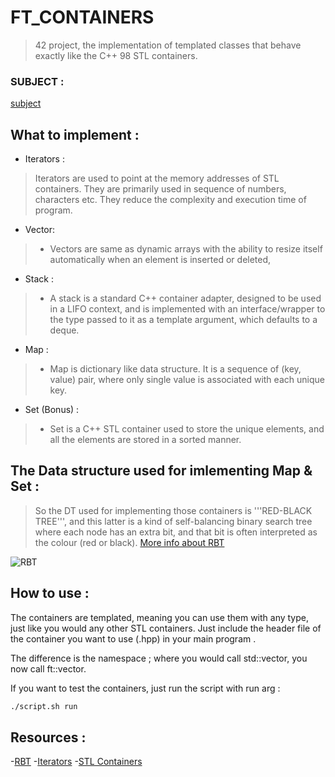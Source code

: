 # FT_CONTAINERS

> 42 project, the implementation of templated classes that behave exactly like the C++ 98 STL containers.

### SUBJECT :
[subject](https://github.com/nowl01/Ft_Containers/blob/main/Files/en.subject.pdf)

## What to implement :

- Iterators :
> Iterators are used to point at the memory addresses of STL containers. They are primarily used in sequence of numbers, characters etc. They reduce the complexity and execution time of program.
- Vector:
> - Vectors are same as dynamic arrays with the ability to resize itself automatically when an element is inserted or deleted, 
- Stack :
> - A stack is a standard C++ container adapter, designed to be used in a LIFO context, and is implemented with an interface/wrapper to the type passed to it as a template argument, which defaults to a deque.  
- Map :
> - Map is dictionary like data structure. It is a sequence of (key, value) pair, where only single value is associated with each unique key.
- Set (Bonus) :
> - Set is a C++ STL container used to store the unique elements, and all the elements are stored in a sorted manner.

## The Data structure used for imlementing Map & Set :
> So the DT used for implementing those containers is '''RED-BLACK TREE''', and this latter is a kind of self-balancing binary search tree where each node has an extra bit, and that bit is often interpreted as the colour (red or black).
[More info about RBT](https://en.wikipedia.org/wiki/Red%E2%80%93black_tree)
<img src = "https://github.com/nowl01/Ft_Containers/blob/main/Files/rbt.png" alt="RBT" title = "RBT">

## How to use :
The containers are templated, meaning you can use them with any type, just like you would any other STL containers. Just include the header file of the container you want to use (.hpp) in your main program .

The difference is the namespace ; where you would call std::vector<T>, you now call ft::vector<T>.

If you want to test the containers, just run the script with run arg :
```Bash
./script.sh run
```

## Resources :
-[RBT](https://www.codeproject.com/Articles/5301424/Build-the-Forest-in-Python-Series-Red-Black-Tree)
-[Iterators](https://www.geeksforgeeks.org/iterators-c-stl/)
-[STL Containers](https://www.cplusplus.com/reference/stl/)

<br>